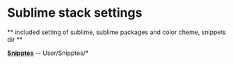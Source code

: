 # Sublime stack settings

** included setting of sublime, sublime packages and color cheme, snippets dir **

<a href="/User/Snippets">**Snipptes**</a> -- User/Snipptes/*
